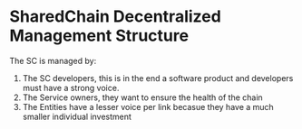 # SharedChain Decentralized Management Structure
The SC is managed by:
1. The SC developers, this is in the end a software product and developers must have a strong voice.
2. The Service owners, they want to ensure the health of the chain
3. The Entities have a lesser voice per link becasue they have a much smaller individual investment 
